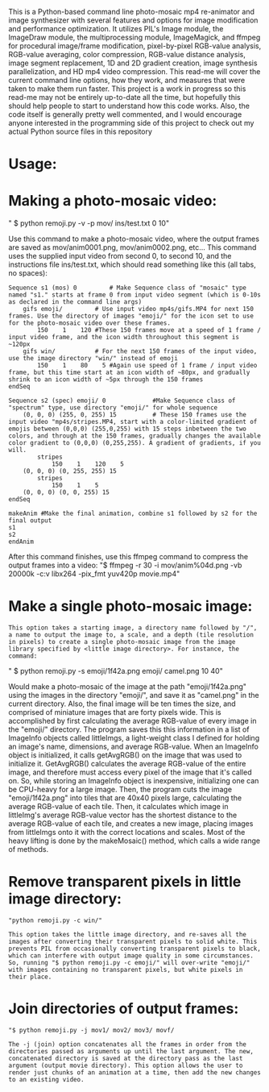 This is a Python-based command line photo-mosaic mp4 re-animator and image synthesizer with several features and options for image modification and performance optimization. It utilizes PIL's Image module, the ImageDraw module, the multiprocessing module, ImageMagick, and ffmpeg for procedural image/frame modification, pixel-by-pixel RGB-value analysis, RGB-value averaging, color compression, RGB-value distance analysis, image segment replacement, 1D and 2D gradient creation, image synthesis parallelization, and HD mp4 video compression. This read-me will cover the current command line options, how they work, and measures that were taken to make them run faster. This project is a work in progress so this read-me may not be entirely up-to-date all the time, but hopefully this should help people to start to understand how this code works. Also, the code itself is generally pretty well commented, and I would encourage anyone interested in the programming side of this project to check out my actual Python source files in this repository 

Usage:
======

Making a photo-mosaic video:
===========================

" $ python remoji.py -v -p mov/ ins/test.txt 0 10"

Use this command to make a photo-mosaic video, where the output frames are saved as mov/anim0001.png, mov/anim0002.png, etc... This command uses the supplied input video from second 0, to second 10, and the instructions file ins/test.txt, which should read something like this (all tabs, no spaces):

    Sequence s1 (mos) 0			# Make Sequence class of "mosaic" type named "s1." starts at frame 0 from input video segment (which is 0-10s as declared in the command line args)
        gifs emoji/			# Use input video mp4s/gifs.MP4 for next 150 frames. Use the directory of images "emoji/" for the icon set to use for the photo-mosaic video over these frames.
            150    1    120	#These 150 frames move at a speed of 1 frame / input video frame, and the icon width throughout this segment is ~120px
        gifs win/			# For the next 150 frames of the input video, use the image directory "win/" instead of emoji
            150    1    80    5	#Again use speed of 1 frame / input video frame, but this time start at an icon width of ~80px, and gradually shrink to an icon width of ~5px through the 150 frames
    endSeq

    Sequence s2 (spec) emoji/ 0				#Make Sequence class of "spectrum" type, use directory "emoji/" for whole sequence
        (0, 0, 0) (255, 0, 255) 15			# These 150 frames use the input video "mp4s/stripes.MP4, start with a color-limited gradient of emojis between (0,0,0) (255,0,255) with 15 steps inbetween the two colors, and through at the 150 frames, gradually changes the available color gradient to (0,0,0) (0,255,255). A gradient of gradients, if you will.
            stripes
                150    1    120    5
        (0, 0, 0) (0, 255, 255) 15
            stripes
                150    1    5
        (0, 0, 0) (0, 0, 255) 15
    endSeq

    makeAnim #Make the final animation, combine s1 followed by s2 for the final output
    s1
    s2
    endAnim

After this command finishes, use this ffmpeg command to compress the output frames into a video:
"$ ffmpeg -r 30 -i mov/anim%04d.png -vb 20000k -c:v libx264 -pix_fmt yuv420p movie.mp4"

Make a single photo-mosaic image:
=================================

	This option takes a starting image, a directory name followed by "/", a name to output the image to, a scale, and a depth (tile resolution in pixels) to create a single photo-mosaic image from the image library specified by <little image directory>. For instance, the command: 

" $ python remoji.py -s emoji/1f42a.png emoji/ camel.png 10 40" 

Would make a photo-mosaic of the image at the path "emoji/1f42a.png" using the images in the directory "emoji/", and save it as "camel.png" in the current directory. Also, the final image will be ten times the size, and comprised of miniature images that are forty pixels wide. This is accomplished by first calculating the average RGB-value of every image in the "emoji/" directory. The program saves this this information in a list of ImageInfo objects called littleImgs, a light-weight class I defined for holding an image's name, dimensions, and average RGB-value. When an ImageInfo object is initialized, it calls getAvgRGB() on the image that was used to initialize it. GetAvgRGB() calculates the average RGB-value of the entire image, and therefore must access every pixel of the image that it's called on. So, while storing an ImageInfo object is inexpensive, initializing one can be CPU-heavy for a large image. Then, the program cuts the image "emoji/1f42a.png" into tiles that are 40x40 pixels large, calculating the average RGB-value of each tile. Then, it calculates which image in littleImg's average RGB-value vector has the shortest distance to the average RGB-value of each tile, and creates a new image, placing images from littleImgs onto it with the correct locations and scales. Most of the heavy lifting is done by the makeMosaic() method, which calls a wide range of methods. 

Remove transparent pixels in little image directory:
====================================================
 	"python remoji.py -c win/"
	 
	This option takes the little image directory, and re-saves all the images after converting their transparent pixels to solid white. This prevents PIL from occasionally converting transparent pixels to black, which can interfere with output image quality in some circumstances. So, running "$ python remoji.py -c emoji/" will over-write "emoji/" with images containing no transparent pixels, but white pixels in their place. 

Join directories of output frames: 
==================================
	"$ python remoji.py -j mov1/ mov2/ mov3/ movf/

	The -j (join) option concatenates all the frames in order from the directories passed as arguments up until the last argument. The new, concatenated directory is saved at the directory pass as the last argument (output movie directory). This option allows the user to render just chunks of an animation at a time, then add the new changes to an existing video.
